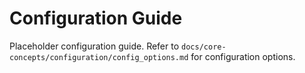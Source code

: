 # Configuration Guide

Placeholder configuration guide. Refer to `docs/core-concepts/configuration/config_options.md` for configuration options.
